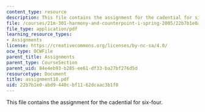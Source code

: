 ```yaml
---
content_type: resource
description: This file contains the assignment for the cadential for six-four.
file: /courses/21m-301-harmony-and-counterpoint-i-spring-2005/22b7b1e0abd9440cbf1162dcaac3b1f0_assignment10.pdf
file_type: application/pdf
learning_resource_types:
- Assignments
license: https://creativecommons.org/licenses/by-nc-sa/4.0/
ocw_type: OCWFile
parent_title: Assignments
parent_type: CourseSection
parent_uid: 84e4eb93-b285-ee61-df33-ba27bf276d5d
resourcetype: Document
title: assignment10.pdf
uid: 22b7b1e0-abd9-440c-bf11-62dcaac3b1f0
---
```

This file contains the assignment for the cadential for six-four.